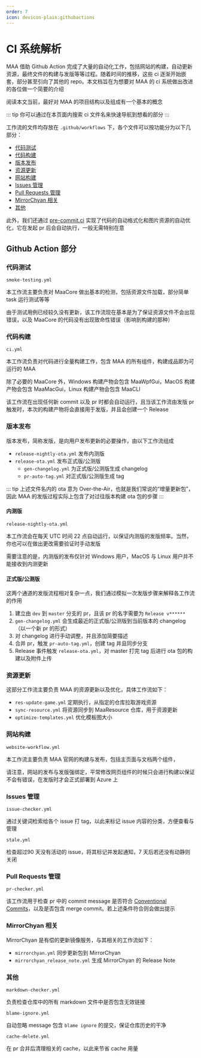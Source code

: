 ```yaml
---
order: 7
icon: devicon-plain:githubactions
---
```


# CI 系统解析

MAA 借助 Github Action 完成了大量的自动化工作，包括网站的构建，自动更新资源，最终文件的构建与发版等等过程。随着时间的推移，这些 ci 逐渐开始嵌套，部分甚至引向了其他的 repo。本文档旨在为想要对 MAA 的 ci 系统做出改进的各位做一个简要的介绍

阅读本文当前，最好对 MAA 的项目结构以及组成有一个基本的概念

::: tip
你可以通过在本页面内搜索 ci 文件名来快速导航到想看的部分
:::

工作流的文件均存放在 `.github/workflows` 下，各个文件可以按功能分为以下几部分：

+ [代码测试](#代码测试)
+ [代码构建](#代码构建)
+ [版本发布](#版本发布)
+ [资源更新](#资源更新)
+ [网站构建](#网站构建)
+ [Issues 管理](#issues管理)
+ [Pull Requests 管理](#pull-requests-管理)
+ [MirrorChyan 相关](#mirrorchyan-相关)
+ [其他](#其他)

此外，我们还通过 [pre-commit.ci](https://pre-commit.ci/) 实现了代码的自动格式化和图片资源的自动优化，它在发起 pr 后会自动执行，一般无需特别在意

## Github Action 部分

### 代码测试

`smoke-testing.yml`

本工作流主要负责对 MaaCore 做出基本的检测，包括资源文件加载，部分简单 task 运行测试等等

由于测试用例已经较久没有更新，该工作流现在基本是为了保证资源文件不会出现错误，以及 MaaCore 的代码没有出现致命性错误（影响到构建的那种）

### 代码构建

`ci.yml`

本工作流负责对代码进行全量构建工作，包含 MAA 的所有组件，构建成品即为可运行的 MAA

除了必要的 MaaCore 外，Windows 构建产物会包含 MaaWpfGui，MacOS 构建产物会包含 MaaMacGui，Linux 构建产物会包含 MaaCLI

该工作流在出现任何新 commit 以及 pr 时都会自动运行，且当该工作流由发版 pr 触发时，本次的构建产物将会直接用于发版，并且会创建一个 Release

### 版本发布

版本发布，简称发版，是向用户发布更新的必要操作，由以下工作流组成

+ `release-nightly-ota.yml` 发布内测版
+ `release-ota.yml` 发布正式版/公测版
  - `gen-changelog.yml` 为正式版/公测版生成 changelog
  - `pr-auto-tag.yml` 对正式版/公测版生成 tag

::: tip
上述文件名内的 ota 意为 Over-the-Air，也就是我们常说的“增量更新包”，因此 MAA 的发版过程实际上包含了对过往版本构建 ota 包的步骤
:::

#### 内测版

`release-nightly-ota.yml`

本工作流会在每天 UTC 时间 22 点自动运行，以保证内测版的发版频率。当然，你也可以在做出更改需要验证时手动发版

需要注意的是，内测版的发布仅针对 Windows 用户，MacOS 与 Linux 用户并不能接收到内测更新

#### 正式版/公测版

这两个通道的发版流程相对复杂一点，我们通过模拟一次发版步骤来解释各工作流的作用

1. 建立由 `dev` 到 `master` 分支的 pr，且该 pr 的名字需要为 `Release v******`
2. `gen-changelog.yml` 会生成最近的正式版/公测版到当前版本的 changelog（以一个新 pr 的形式）
3. 对 changelog 进行手动调整，并且添加简要描述
4. 合并 pr，触发 `pr-auto-tag.yml`，创建 tag 并且同步分支
5. Release 事件触发 `release-ota.yml`，对 master 打完 tag 后进行 ota 包的构建以及附件上传

### 资源更新

这部分工作流主要负责 MAA 的资源更新以及优化，具体工作流如下：

+ `res-update-game.yml` 定期执行，从指定的仓库拉取游戏资源
+ `sync-resource.yml` 将资源同步到 MaaResource 仓库，用于资源更新
+ `optimize-templates.yml` 优化模板图大小

### 网站构建

`website-workflow.yml`

本工作流主要负责 MAA 官网的构建与发布，包括主页面与文档两个组件，

请注意，网站的发布与发版强绑定，平常修改网页组件的时候只会进行构建以保证不会有错误，在发版时才会正式部署到 Azure 上


### Issues 管理

`issue-checker.yml`

通过关键词检索给各个 issue 打 tag，以此来标记 issue 内容的分类，方便查看与管理

`stale.yml`

检查超过90 天没有活动的 issue，将其标记并发起通知，7 天后若还没有动静则关闭

### Pull Requests 管理

`pr-checker.yml`

该工作流用于检查 pr 中的 commit message 是否符合 [Conventional Commits](https://www.conventionalcommits.org/en/v1.0.0/)，以及是否包含 merge commit。若上述条件符合则会做出提示

### MirrorChyan 相关

MirrorChyan 是有偿的更新镜像服务，与其相关的工作流如下：

+ `mirrorchyan.yml` 同步更新包到 MirrorChyan
+ `mirrorchyan_release_note.yml` 生成 MirrorChyan 的 Release Note

### 其他

`markdown-checker.yml`

负责检查仓库中的所有 markdown 文件中是否包含无效链接

`blame-ignore.yml`

自动忽略 message 包含 `blame ignore` 的提交，保证仓库历史的干净

`cache-delete.yml`

在 pr 合并后清理相关的 cache，以此来节省 cache 用量